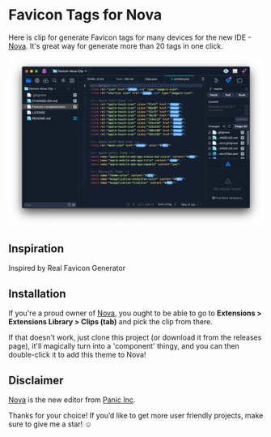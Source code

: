 # Favicon Tags for Nova

Here is clip for generate Favicon tags for many devices for the new IDE - [Nova](https://nova.app/). It's great way for generate more than 20 tags in one click.

![Favicon Tags Clip for Nova](https://github.com/PerfectoWeb/Favicon-Nova-Clip/raw/master/example_preview.png)

## Inspiration
Inspired by Real Favicon Generator

## Installation

If you're a proud owner of [Nova](https://panic.com/nova), you ought to be able to go to **Extensions > Extensions Library > Clips (tab)** and pick the clip from there.

If that doesn't work, just clone this project (or download it from the releases page), it'll magically turn into a 'component' thingy, and you can then double-click it to add this theme to Nova!

## Disclaimer

[Nova](https://panic.com/nova) is the new editor from [Panic Inc](https://panic.com).

Thanks for your choice!
If you’d like to get more user friendly projects, make sure to give me a star! ☺️